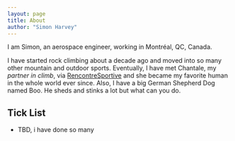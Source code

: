 ```yaml
---
layout: page
title: About
author: "Simon Harvey"
---
```


I am Simon, an aerospace engineer, working in Montréal, QC, Canada.

I have started rock climbing about a decade ago and moved into so many other mountain and outdoor sports.  Eventually, I have met Chantale, my *partner in climb*, via [RencontreSportive](https://www.rencontresportive.com/) and she became my favorite human in the whole world ever since.  Also, I have a big German Shepherd Dog named Boo.  He sheds and stinks a lot but what can you do.

## Tick List
* TBD, i have done so many
